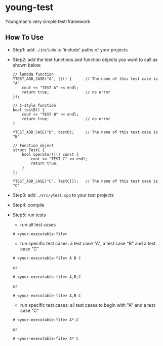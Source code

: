 # young-test
Youngman's very simple test-framework

## How To Use

 - Step1: add ```./include``` to 'include' paths of your projects

 - Step2: add the test functions and function objects you want to call as shown below.
    ```
    // lambda function
    YTEST_ADD_CASE("A", []() {      // The name of this test case is "A"
        cout << "TEST A" << endl;
        return true;                // no error
    });
    ```

    ```
    // C-style function
    bool testB() {
        cout << "TEST B" << endl;
        return true;                // no error
    }

    YTEST_ADD_CASE("B", testB);     // The name of this test case is "B"
    ```

    ```
    // Function object
    struct TestC {
        bool operator()() const {
            cout << "TEST C" << endl;
            return true;
        }
    };

    YTEST_ADD_CASE("C", TestC());   // The name of this test case is "C"
    ```

 - Step3: add ```./src/ytest.cpp``` to your test projects

 - Step4: compile

 - Step5: run tests
    - run all test cases
    ```
	# <your-executable-file>
	```

    - run specific test cases: a test case "A", a test case "B" and a test case "C"
    ```
	# <your-executable-file> A B C
	```
	or
    ```
	# <your-executable-file> A,B,C
	```
	or
    ```
	# <your-executable-file> A,B C
	```

    - run specific test cases: all test cases to begin with "A" and a test case "C"
    ```
	# <your-executable-file> A*,C
	```
	or
    ```
	# <your-executable-file> A* C
	```
